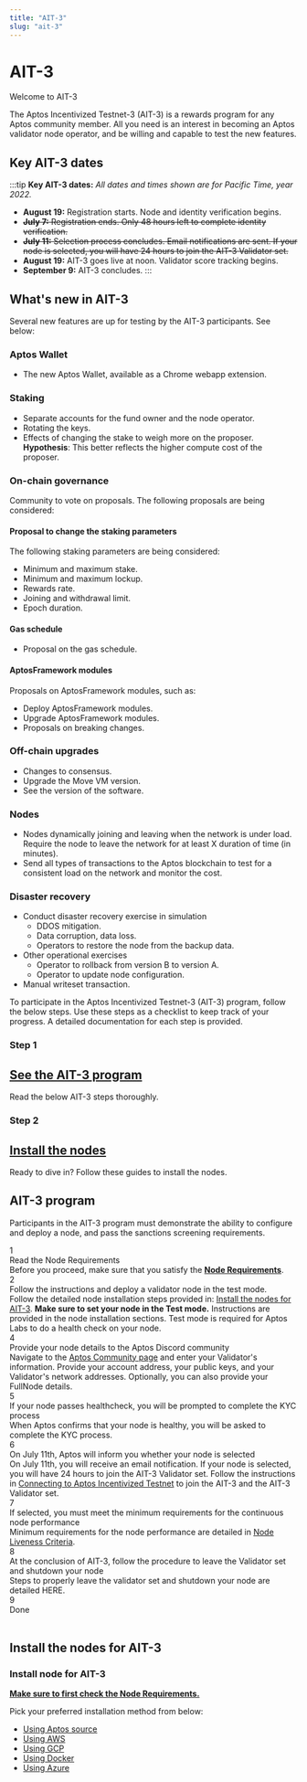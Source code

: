 ```yaml
---
title: "AIT-3"
slug: "ait-3"
---
```


# AIT-3

<p class="card-section-h2">Welcome to AIT-3</p>

The Aptos Incentivized Testnet-3 (AIT-3) is a rewards program for any Aptos community member. All you need is an interest in becoming an Aptos validator node operator, and be willing and capable to test the new features.

## Key AIT-3 dates

:::tip **Key AIT-3 dates:** 
*All dates and times shown are for Pacific Time, year 2022.*
- **August 19:** Registration starts. Node and identity verification begins.
- ~~**July 7:** Registration ends. Only 48 hours left to complete identity verification.~~
- ~~**July 11:** Selection process concludes. Email notifications are sent. If your node is selected, you will have 24 hours to join the AIT-3 Validator set.~~
- **August 19:** AIT-3 goes live at noon. Validator score tracking begins.
- **September 9:** AIT-3 concludes.
:::

## What's new in AIT-3

Several new features are up for testing by the AIT-3 participants. See below:

### Aptos Wallet

- The new Aptos Wallet, available as a Chrome webapp extension.

### Staking

- Separate accounts for the fund owner and the node operator.
- Rotating the keys.
- Effects of changing the stake to weigh more on the proposer. **Hypothesis**: This better reflects the higher compute cost of the proposer.

### On-chain governance

Community to vote on proposals. The following proposals are being considered:

#### Proposal to change the staking parameters

The following staking parameters are being considered: 
  - Minimum and maximum stake.
  - Minimum and maximum lockup.
  - Rewards rate.
  - Joining and withdrawal limit.
  - Epoch duration.

#### Gas schedule

- Proposal on the gas schedule.

#### AptosFramework modules

Proposals on AptosFramework modules, such as:

- Deploy AptosFramework modules.
- Upgrade AptosFramework modules.
- Proposals on breaking changes.

### Off-chain upgrades

- Changes to consensus.
- Upgrade the Move VM version.
- See the version of the software.

### Nodes

- Nodes dynamically joining and leaving when the network is under load. Require the node to leave the network for at least X duration of time (in minutes). 
- Send all types of transactions to the Aptos blockchain to test for a consistent load on the network and monitor the cost.

### Disaster recovery

- Conduct disaster recovery exercise in simulation
    - DDOS mitigation.
    - Data corruption, data loss. 
    - Operators to restore the node from the backup data.
- Other operational exercises
    - Operator to rollback from version B to version A.
    - Operator to update node configuration.
- Manual writeset transaction.




To participate in the Aptos Incentivized Testnet-3 (AIT-3) program, follow the below steps. Use these steps as a checklist to keep track of your progress. A detailed documentation for each step is provided.

<div class="docs-card-container">
<div class="row row-cols-1 row-cols-md-2 g-4">
  <div class="col">
    <div class="card h-100">
    <h3 class="card-header">Step 1</h3>
      <div class="card-body d-flex flex-column">
        <a href="#ait-3-program" class="card-title card-link"> <h2>See the AIT-3 program</h2></a>
        <p class="card-text">Read the below AIT-3 steps thoroughly.</p>
      </div>
    </div>
  </div>
  <div class="col" >
    <div class="card h-100">
     <h3 class="card-header">Step 2</h3>
      <div class="card-body d-flex flex-column">
      <a href="#install-the-nodes-for-ait-3" class="card-title card-link stretched-link"> <h2>Install the nodes</h2></a>
        <p class="card-text">Ready to dive in? Follow these guides to install the nodes.</p>     
      </div>
    </div>
  </div>
  
</div>
</div>

## AIT-3 program

Participants in the AIT-3 program must demonstrate the ability to configure and deploy a node, and pass the sanctions screening requirements.

<div class="docs-card-container">

<div class="step">
    <div>
        <div class="circle">1</div>
    </div>
    <div>
        <div class="step-title">Read the Node Requirements</div>
        <div class="step-caption">Before you proceed, make sure that you satisfy the <a href="./node-requirements"><strong> Node Requirements</strong></a>.  </div>
    </div>
</div>
<div class="step">
    <div>
        <div class="circle">2</div>
    </div>
    <div>
        <div class="step-title">Follow the instructions and deploy a validator node in the test mode.</div>
        <div class="step-caption">Follow the detailed node installation steps provided in: <a href="#install-the-nodes-for-ait-3">Install the nodes for AIT-3</a>. <strong>Make sure to set your node in the Test mode.</strong> Instructions are provided in the node installation sections. Test mode is required for Aptos Labs to do a health check on your node.  </div>
    </div>
</div>
<div class="step">
    <div>
        <div class="circle">4</div>
    </div>
    <div>
        <div class="step-title">Provide your node details to the Aptos Discord community</div>
        <div class="step-caption">Navigate to the <a href="https://community.aptoslabs.com/">Aptos Community page</a> and enter your Validator's information. Provide your account address, your public keys, and your Validator's network addresses. Optionally, you can also provide your FullNode details. </div>
    </div>
</div>
<div class="step">
    <div>
        <div class="circle">5</div>
    </div>
    <div>
        <div class="step-title">If your node passes healthcheck, you will be prompted to complete the KYC process</div>
        <div class="step-caption">When Aptos confirms that your node is healthy, you will be asked to complete the KYC process. </div>
    </div>
</div>
<div class="step">
    <div>
        <div class="circle">6</div>
    </div>
    <div>
        <div class="step-title">On July 11th, Aptos will inform you whether your node is selected</div>
        <div class="step-caption">On July 11th, you will receive an email notification. If your node is selected, you will have 24 hours to join the AIT-3 Validator set. Follow the  instructions in <a href="https://aptos.dev/tutorials/validator-node/connect-to-testnet/">Connecting to Aptos Incentivized Testnet</a> to join the AIT-3 and the AIT-3 Validator set. </div>
    </div>
</div>
<div class="step">
    <div>
        <div class="circle">7</div>
    </div>
    <div>
        <div class="step-title">If selected, you must meet the minimum requirements for the continuous node performance</div>
        <div class="step-caption">Minimum requirements for the node performance are detailed in <a href="https://aptos.dev/reference/node-liveness-criteria">Node Liveness Criteria</a>. </div>
    </div>
</div>
<div class="step">
    <div>
        <div class="circle">8</div>
    </div>
    <div>
        <div class="step-title">At the conclusion of AIT-3, follow the procedure to leave the Validator set and shutdown your node</div>
        <div class="step-caption">Steps to properly leave the validator set and shutdown your node are detailed HERE. </div>
    </div>
</div>
<div class="step">
    <div>
    <div class="step-active circle">9</div>
    </div>
    <div>
    <div class="step-title">Done</div>
    </div>
    </div>
    </div>
<div>
<br />

## Install the nodes for AIT-3

<div class="docs-card-container">
<div class="row row-cols-1 row-cols-md-1 g-4">
  <div class="col">
    <div class="card h-100">
    <h3 class="card-header">Install node for AIT-3</h3>
      <div class="card-body d-flex flex-column">
        <p class="card-text"><a href="node-requirements" class="card-link"><strong>Make sure to first check the Node Requirements.</strong></a></p>
        <p class="card-text">Pick your preferred installation method from below:</p>
        <ul class="list-group list-group-flush">
          <li class="list-group-item"><a href="/nodes/validator-node/run-validator-node-using-source/" class="card-link">Using Aptos source</a></li>
          <li class="list-group-item"><a href="/nodes/validator-node/run-validator-node-using-aws" class="card-link">Using AWS</a></li>
          <li class="list-group-item"><a href="/nodes/validator-node/run-validator-node-using-gcp" class="card-link">Using GCP</a></li>
          <li class="list-group-item"><a href="/nodes/validator-node/run-validator-node-using-docker" class="card-link">Using Docker</a></li>
          <li class="list-group-item"><a href="/nodes/validator-node/run-validator-node-using-azure" class="card-link">Using Azure</a></li>
        </ul>
      </div>
    </div>
  </div>
</div>
</div>
</div>
